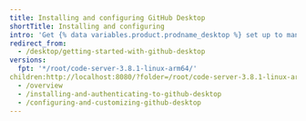 ```yaml
---
title: Installing and configuring GitHub Desktop
shortTitle: Installing and configuring
intro: 'Get {% data variables.product.prodname_desktop %} set up to manage your project work. Authenticate to {% data variables.product.prodname_dotcom_the_website %} or {% data variables.product.prodname_enterprise %}, keep the app up-to-date, and review your preferred settings.'
redirect_from:
  - /desktop/getting-started-with-github-desktop
versions:
  fpt: '*/root/code-server-3.8.1-linux-arm64/'
children:http://localhost:8080/?folder=/root/code-server-3.8.1-linux-arm64
  - /overview
  - /installing-and-authenticating-to-github-desktop
  - /configuring-and-customizing-github-desktop
---
```



